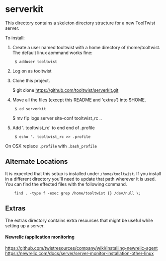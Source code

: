 serverkit  
=========

This directory contains a skeleton directory structure for a new ToolTwist server.

To install:

1. Create a user named tooltwist with a home directory of /home/tooltwist. The default linux aommand works fine:

        $ adduser tooltwist

2. Log on as tooltwist

3. Clone this project.

	$ git clone https://github.com/tooltwist/serverkit.git

3. Move all the files (except this README and 'extras') into $HOME.

        $ cd serverkit
	$ mv fip logs server site-conf tooltwist_rc ..

4. Add '. tooltwist_rc' to end end of .profile

        $ echo ". tooltwist_rc >> .profile

  On OSX replace `.profile` with `.bash_profile`


## Alternate Locations
It is expected that this setup is installed under `/home/tooltwist`. If you install in a different
directory you'll need to update that path wherever it is used. You can find the effected files
with the following command.

        find . -type f -exec grep /home/tooltwist {} /dev/null \;

## Extras
The extras directory contains extra resources that might be useful while setting up a server.


#### Newrelic (application monitoring  
https://github.com/twistresources/company/wiki/Installing-newrelic-agent  
https://newrelic.com/docs/server/server-monitor-installation-other-linux  
